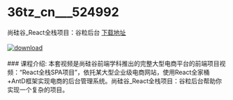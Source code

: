 # 36tz_cn___524992
尚硅谷_React全栈项目：谷粒后台
[下载地址](http://www.36tz.cn/article/524992 "下载地址")
<br/></br>[![download](http://36tz.cn/muke_img/2019_06_1-4-300x184.png "下载地址")](http://www.36tz.cn/article/524992 "下载地址")
<br/></br>### 课程介绍:
本套视频是尚硅谷前端学科推出的完整大型电商平台的前端项目视频：“React全栈SPA项目”，依托某大型企业级电商网站，使用React全家桶+AntD框架实现电商的后台管理系统。尚硅谷_React全栈项目：谷粒后台帮助你实现一个复杂的项目。


